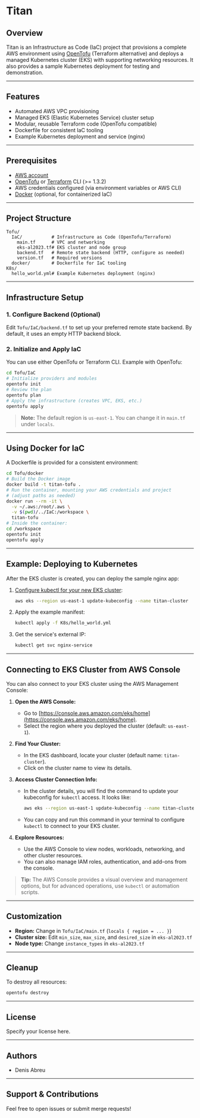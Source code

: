 # Titan

## Overview

Titan is an Infrastructure as Code (IaC) project that provisions a complete AWS environment using [OpenTofu](https://opentofu.org/) (Terraform alternative) and deploys a managed Kubernetes cluster (EKS) with supporting networking resources. It also provides a sample Kubernetes deployment for testing and demonstration.

---

## Features
- Automated AWS VPC provisioning
- Managed EKS (Elastic Kubernetes Service) cluster setup
- Modular, reusable Terraform code (OpenTofu compatible)
- Dockerfile for consistent IaC tooling
- Example Kubernetes deployment and service (nginx)

---

## Prerequisites
- [AWS account](https://aws.amazon.com/)
- [OpenTofu](https://opentofu.org/) or [Terraform](https://www.terraform.io/) CLI (>= 1.3.2)
- AWS credentials configured (via environment variables or AWS CLI)
- [Docker](https://www.docker.com/) (optional, for containerized IaC)

---

## Project Structure

```
Tofu/
  IaC/           # Infrastructure as Code (OpenTofu/Terraform)
    main.tf      # VPC and networking
    eks-al2023.tf# EKS cluster and node group
    backend.tf   # Remote state backend (HTTP, configure as needed)
    version.tf   # Required versions
  docker/        # Dockerfile for IaC tooling
K8s/
  hello_world.yml# Example Kubernetes deployment (nginx)
```

---

## Infrastructure Setup

### 1. Configure Backend (Optional)
Edit `Tofu/IaC/backend.tf` to set up your preferred remote state backend. By default, it uses an empty HTTP backend block.

### 2. Initialize and Apply IaC
You can use either OpenTofu or Terraform CLI. Example with OpenTofu:

```sh
cd Tofu/IaC
# Initialize providers and modules
opentofu init
# Review the plan
opentofu plan
# Apply the infrastructure (creates VPC, EKS, etc.)
opentofu apply
```

> **Note:** The default region is `us-east-1`. You can change it in `main.tf` under `locals`.

---

## Using Docker for IaC
A Dockerfile is provided for a consistent environment:

```sh
cd Tofu/docker
# Build the Docker image
docker build -t titan-tofu .
# Run the container, mounting your AWS credentials and project
# (adjust paths as needed)
docker run --rm -it \
  -v ~/.aws:/root/.aws \
  -v $(pwd)/../IaC:/workspace \
  titan-tofu
# Inside the container:
cd /workspace
opentofu init
opentofu apply
```

---

## Example: Deploying to Kubernetes
After the EKS cluster is created, you can deploy the sample nginx app:

1. [Configure kubectl for your new EKS cluster](https://docs.aws.amazon.com/eks/latest/userguide/create-kubeconfig.html):
   ```sh
   aws eks --region us-east-1 update-kubeconfig --name titan-cluster
   ```
2. Apply the example manifest:
   ```sh
   kubectl apply -f K8s/hello_world.yml
   ```
3. Get the service's external IP:
   ```sh
   kubectl get svc nginx-service
   ```

---

## Connecting to EKS Cluster from AWS Console

You can also connect to your EKS cluster using the AWS Management Console:

1. **Open the AWS Console:**
   - Go to [https://console.aws.amazon.com/eks/home](https://console.aws.amazon.com/eks/home).
   - Select the region where you deployed the cluster (default: `us-east-1`).

2. **Find Your Cluster:**
   - In the EKS dashboard, locate your cluster (default name: `titan-cluster`).
   - Click on the cluster name to view its details.

3. **Access Cluster Connection Info:**
   - In the cluster details, you will find the command to update your kubeconfig for `kubectl` access. It looks like:
     ```sh
     aws eks --region us-east-1 update-kubeconfig --name titan-cluster
     ```
   - You can copy and run this command in your terminal to configure `kubectl` to connect to your EKS cluster.

4. **Explore Resources:**
   - Use the AWS Console to view nodes, workloads, networking, and other cluster resources.
   - You can also manage IAM roles, authentication, and add-ons from the console.

> **Tip:** The AWS Console provides a visual overview and management options, but for advanced operations, use `kubectl` or automation scripts.

---

## Customization
- **Region:** Change in `Tofu/IaC/main.tf` (`locals { region = ... }`)
- **Cluster size:** Edit `min_size`, `max_size`, and `desired_size` in `eks-al2023.tf`
- **Node type:** Change `instance_types` in `eks-al2023.tf`

---

## Cleanup
To destroy all resources:
```sh
opentofu destroy
```

---

## License
Specify your license here.

---

## Authors
- Denis Abreu

---

## Support & Contributions
Feel free to open issues or submit merge requests!
